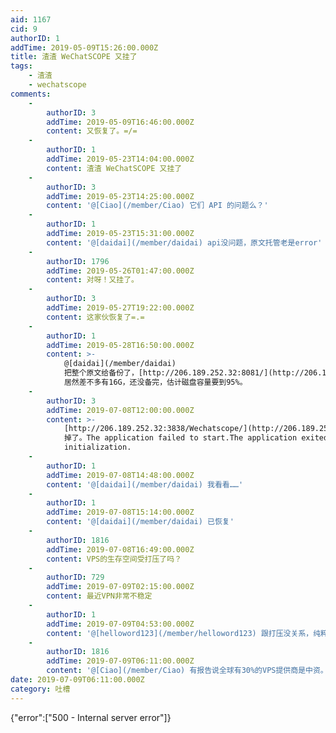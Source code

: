 ```yaml
---
aid: 1167
cid: 9
authorID: 1
addTime: 2019-05-09T15:26:00.000Z
title: 渣渣 WeChatSCOPE 又挂了
tags:
    - 渣渣
    - wechatscope
comments:
    -
        authorID: 3
        addTime: 2019-05-09T16:46:00.000Z
        content: 又恢复了。=/=
    -
        authorID: 1
        addTime: 2019-05-23T14:04:00.000Z
        content: 渣渣 WeChatSCOPE 又挂了
    -
        authorID: 3
        addTime: 2019-05-23T14:25:00.000Z
        content: '@[Ciao](/member/Ciao) 它们 API 的问题么？'
    -
        authorID: 1
        addTime: 2019-05-23T15:31:00.000Z
        content: '@[daidai](/member/daidai) api没问题，原文托管老是error'
    -
        authorID: 1796
        addTime: 2019-05-26T01:47:00.000Z
        content: 对呀！又挂了。
    -
        authorID: 3
        addTime: 2019-05-27T19:22:00.000Z
        content: 这家伙恢复了=.=
    -
        authorID: 1
        addTime: 2019-05-28T16:50:00.000Z
        content: >-
            @[daidai](/member/daidai)
            把整个原文给备份了，[http://206.189.252.32:8081/](http://206.189.252.32:8081/)
            居然差不多有16G，还没备完，估计磁盘容量要到95%。
    -
        authorID: 3
        addTime: 2019-07-08T12:00:00.000Z
        content: >-
            [http://206.189.252.32:3838/Wechatscope/](http://206.189.252.32:3838/Wechatscope/)
            掉了。The application failed to start.The application exited during
            initialization.
    -
        authorID: 1
        addTime: 2019-07-08T14:48:00.000Z
        content: '@[daidai](/member/daidai) 我看看……'
    -
        authorID: 1
        addTime: 2019-07-08T15:14:00.000Z
        content: '@[daidai](/member/daidai) 已恢复'
    -
        authorID: 1816
        addTime: 2019-07-08T16:49:00.000Z
        content: VPS的生存空间受打压了吗？
    -
        authorID: 729
        addTime: 2019-07-09T02:15:00.000Z
        content: 最近VPN非常不稳定
    -
        authorID: 1
        addTime: 2019-07-09T04:53:00.000Z
        content: '@[helloword123](/member/helloword123) 跟打压没关系，纯粹服务器资源不够了，扩容就解决问题了。'
    -
        authorID: 1816
        addTime: 2019-07-09T06:11:00.000Z
        content: '@[Ciao](/member/Ciao) 有报告说全球有30%的VPS提供商是中资。'
date: 2019-07-09T06:11:00.000Z
category: 吐槽
---
```


{"error":\["500 - Internal server error"\]}
